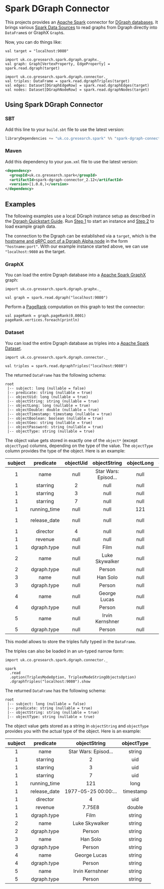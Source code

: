 # Spark DGraph Connector

This projects provides an [Apache Spark](https://spark.apache.org/) connector
for [DGraph databases](https://dgraph.io/).
It brings various [Spark Data Sources](https://spark.apache.org/docs/latest/sql-data-sources.html)
to read graphs from Dgraph directly into `DataFrame`s or GraphX `Graph`s.

Now, you can do things like:

    val target = "localhost:9080"

    import uk.co.gresearch.spark.dgraph.graphx._
    val graph: Graph[VertexProperty, EdgeProperty] = spark.read.dgraph(target)

    import uk.co.gresearch.spark.dgraph.connector._
    val triples: DataFrame = spark.read.dgraphTriples(target)
    val edges: Dataset[DGraphEdgeRow] = spark.read.dgraphEdges(target)
    val nodes: Dataset[DGraphNodeRow] = spark.read.dgraphNodes(target)

## Using Spark DGraph Connector

### SBT

Add this line to your `build.sbt` file to use the latest version:

```sbt
libraryDependencies += "uk.co.gresearch.spark" %% "spark-dgraph-connector" % "[1.0.0,)"
```

### Maven

Add this dependency to your `pom.xml` file to use the latest version:

```xml
<dependency>
  <groupId>uk.co.gresearch.spark</groupId>
  <artifactId>spark-dgraph-connector_2.12</artifactId>
  <version>[1.0.0,)</version>
</dependency>
```

## Examples

The following examples use a local DGraph instance setup as described in the
[Dgraph Quickstart Guide](https://dgraph.io/docs/get-started).
Run [Step 1](https://dgraph.io/docs/get-started/#step-1-run-dgraph) to start an instance and
[Step 2](https://dgraph.io/docs/get-started/#step-2-run-mutation) to load example graph data.

The connection to the Dgraph can be established via a `target`, which is the [hostname and gRPC port of a
Dgraph Alpha node](https://dgraph.io/docs/deploy/#cluster-setup) in the form `"hostname:port"`. With our example instance started above,
we can use `"localhost:9080` as the target.

### GraphX

You can load the entire Dgraph database into a
[Apache Spark GraphX](https://spark.apache.org/docs/latest/graphx-programming-guide.html)
graph:

    import uk.co.gresearch.spark.dgraph.graphx._

    val graph = spark.read.dgraph("localhost:9080")

Perform a [PageRank](https://spark.apache.org/docs/latest/graphx-programming-guide.html#pagerank)
computation on this graph to test the connector:

    val pageRank = graph.pageRank(0.0001)
    pageRank.vertices.foreach(println)


### Dataset

You can load the entire Dgraph database as triples into a [Apache Spark Dataset]().

    import uk.co.gresearch.spark.dgraph.connector._

    val triples = spark.read.dgraphTriples("localhost:9080")

The returned `DataFrame` has the following schema:

    root
     |-- subject: long (nullable = false)
     |-- predicate: string (nullable = true)
     |-- objectUid: long (nullable = true)
     |-- objectString: string (nullable = true)
     |-- objectLong: long (nullable = true)
     |-- objectDouble: double (nullable = true)
     |-- objectTimestamp: timestamp (nullable = true)
     |-- objectBoolean: boolean (nullable = true)
     |-- objectGeo: string (nullable = true)
     |-- objectPassword: string (nullable = true)
     |-- objectType: string (nullable = true)

The object value gets stored in exactly one of the `object*` (except `objectType`) columns, depending on the type of the value.
The `objectType` column provides the type of the object. Here is an example:

|subject|   predicate|objectUid|        objectString|objectLong|objectDouble|    objectTimestamp|objectBoolean|objectGeo|objectPassword|objectType|
|:-----:|:----------:|:-------:|:------------------:|:--------:|:----------:|:-----------------:|:-----------:|:-------:|:------------:|:--------:|
|      1|        name|     null|Star Wars: Episod...|      null|        null|               null|         null|     null|          null|    string|
|      1|    starring|        2|                null|      null|        null|               null|         null|     null|          null|       uid|
|      1|    starring|        3|                null|      null|        null|               null|         null|     null|          null|       uid|
|      1|    starring|        7|                null|      null|        null|               null|         null|     null|          null|       uid|
|      1|running_time|     null|                null|       121|        null|               null|         null|     null|          null|      long|
|      1|release_date|     null|                null|      null|        null|1977-05-25 00:00:00|         null|     null|          null| timestamp|
|      1|    director|        4|                null|      null|        null|               null|         null|     null|          null|       uid|
|      1|     revenue|     null|                null|      null|      7.75E8|               null|         null|     null|          null|    double|
|      1| dgraph.type|     null|                Film|      null|        null|               null|         null|     null|          null|    string|
|      2|        name|     null|      Luke Skywalker|      null|        null|               null|         null|     null|          null|    string|
|      2| dgraph.type|     null|              Person|      null|        null|               null|         null|     null|          null|    string|
|      3|        name|     null|            Han Solo|      null|        null|               null|         null|     null|          null|    string|
|      3| dgraph.type|     null|              Person|      null|        null|               null|         null|     null|          null|    string|
|      4|        name|     null|        George Lucas|      null|        null|               null|         null|     null|          null|    string|
|      4| dgraph.type|     null|              Person|      null|        null|               null|         null|     null|          null|    string|
|      5|        name|     null|     Irvin Kernshner|      null|        null|               null|         null|     null|          null|    string|
|      5| dgraph.type|     null|              Person|      null|        null|               null|         null|     null|          null|    string|

This model allows to store the triples fully typed in the `DataFrame`.

The triples can also be loaded in an un-typed narrow form:

    import uk.co.gresearch.spark.dgraph.connector._

    spark
      .read
      .option(TriplesModeOption, TriplesModeStringObjectsOption)
      .dgraphTriples("localhost:9080").show

The returned `DataFrame` has the following schema:

    root
     |-- subject: long (nullable = false)
     |-- predicate: string (nullable = true)
     |-- objectString: string (nullable = true)
     |-- objectType: string (nullable = true)

The object value gets stored as a string in `objectString` and `objectType` provides you
with the actual type of the object. Here is an example:

|subject|   predicate|        objectString|objectType|
|:-----:|:----------:|:------------------:|:--------:|
|      1|        name|Star Wars: Episod...|    string|
|      1|    starring|                   2|       uid|
|      1|    starring|                   3|       uid|
|      1|    starring|                   7|       uid|
|      1|running_time|                 121|      long|
|      1|release_date|1977-05-25 00:00:...| timestamp|
|      1|    director|                   4|       uid|
|      1|     revenue|              7.75E8|    double|
|      1| dgraph.type|                Film|    string|
|      2|        name|      Luke Skywalker|    string|
|      2| dgraph.type|              Person|    string|
|      3|        name|            Han Solo|    string|
|      3| dgraph.type|              Person|    string|
|      4|        name|        George Lucas|    string|
|      4| dgraph.type|              Person|    string|
|      5|        name|     Irvin Kernshner|    string|
|      5| dgraph.type|              Person|    string|
